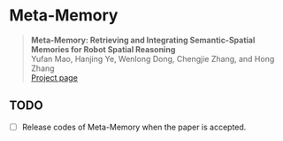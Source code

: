 # Meta-Memory
> <b>Meta-Memory: Retrieving and Integrating Semantic-Spatial Memories for Robot Spatial Reasoning</b> <br>
> Yufan Mao, Hanjing Ye, Wenlong Dong, Chengjie Zhang, and Hong Zhang <br>
> [<u>Project page</u>](https://itsbaymax.github.io/meta-memory.github.io/)

## TODO

- [ ] Release codes of Meta-Memory when the paper is accepted.
